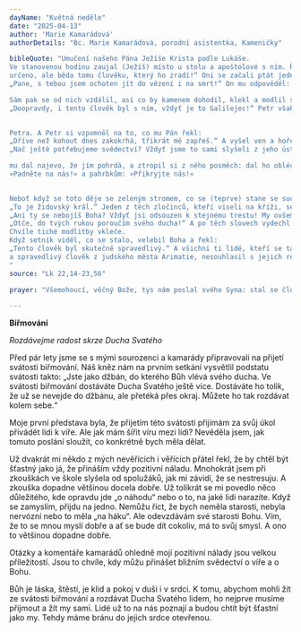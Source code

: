 ```yaml
---
dayName: "Květná neděle"
date: "2025-04-13"
author: 'Marie Kamarádová'
authorDetails: "Bc. Marie Kamarádová, porodní asistentka, Kameničky"

bibleQuote: "Umučení našeho Pána Ježíše Krista podle Lukáše.
Ve stanovenou hodinu zaujal (Ježíš) místo u stolu a apoštolové s ním. Řekl jim: „Toužebně jsem si přál jíst s vámi tohoto velikonočního beránka, dříve než budu trpět. Neboť vám říkám: Už ho nebudu jíst, dokud se nenaplní v Božím království.“ A vzal kalich, vzdal díky a řekl: „Vezměte ho a rozdělte mezi sebe. Neboť vám říkám: Od této chvíle už nikdy nebudu pít z plodu révy, dokud nepřijde Boží království.“ Potom vzal chléb, vzdal díky, lámal ho a dával jim se slovy: „To je mé tělo, které se za vás vydává. To konejte na mou památku!“ Stejně tak vzal i kalich, když bylo po večeři, a řekl: „Tento kalich je nová smlouva (zpečetěná) mou krví, která se za vás prolévá. Hle, u mě na stole je však ruka mého zrádce! Syn člověka sice jde svou cestou, jak je
určeno, ale běda tomu člověku, který ho zradí!“ Oni se začali ptát jeden druhého, který z nich že to je, kdo to hodlá udělat. Vznikl také mezi nimi spor, kdo z nich je asi největší. Řekl jim: „Králové vládnou svým národům, a kdo mají nad nimi moc, dávají si říkat »dobrodinci«. U vás však ať to tak není! Ale kdo je mezi vámi největší, ať je jako nejmenší, a kdo je představený, ať je jako ten, kdo druhým slouží. Vždyť kdo je větší: ten, kdo sedí u stolu, či ten, kdo obsluhuje? Přece ten, kdo sedí u stolu! Já však jsem mezi vámi jako ten, kdo slouží. Vy jste se mnou až do nynějška vytrvali v mých zkouškách. A já vám odkazuji královskou vládu, jako mně ji odkázal můj Otec, takže budete jíst a pít u mého stolu v mém království, sedět na trůně a soudit dvanáct izraelských kmenů. Šimone, Šimone, satan si vyžádal, aby vás směl protříbit jako pšenici; ale já jsem za tebe prosil, aby tvoje víra nezanikla. A ty potom, až se obrátíš, utvrzuj své bratry.“ Petr mu řekl:
„Pane, s tebou jsem ochoten jít do vězení i na smrt!“ On mu odpověděl: „Říkám ti, Petře: Ještě se ani kohout dnes neozve, a ty už třikrát zapřeš, že mě znáš.“ Dále jim řekl: „Když jsem vás poslal bez měšce, bez mošny, bez opánků, měli jste v něčem nedostatek?“ Odpověděli mu: „Ne, v ničem.“ Řekl jim: „Nyní však, kdo má měšec, ať si ho vezme a stejně tak mošnu; a kdo nemá, ať prodá svůj plášť a koupí si meč. Říkám vám totiž, že se na mně musí splnit, co je napsáno: »A byl počítán mezi zločince.« Neboť co je o mně řečeno, už se naplňuje!“ Řekli: „Pane, tady jsou dva meče.“ On jim odpověděl: „To stačí.“ Potom se podle svého zvyku odtamtud odebral na Olivovou horu a učedníci ho následovali. Když byl na místě, řekl jim: „Modlete se, abyste nepřišli do pokušení.“  

Sám pak se od nich vzdálil, asi co by kamenem dohodil, klekl a modlil se: „Otče, chceš-li, odejmi ode mě tento kalich, avšak ne má vůle ať se stane, ale tvá.“ Tu se mu zjevil anděl z nebe a posiloval ho. Ježíš upadl do smrtelné úzkosti a modlil se ještě usilovněji; jeho pot stékal na zem jako krůpěje krve. Potom vstal od modlitby, šel ke svým učedníkům a nalezl je, jak zármutkem usnuli. Řekl jim: „Proč spíte? Vstaňte a modlete se, abyste nepřišli do pokušení!“ Když ještě mluvil, objevil se houf lidí; jeden ze Dvanácti, jménem Jidáš, šel před nimi. Přiblížil se k Ježíšovi, aby ho políbil. Ježíš mu řekl: „Jidáši, políbením zrazuješ Syna člověka?“ Když ti, kdo byli s (Ježíšem), viděli, co se chystá, zeptali se: „Pane, máme zasáhnout mečem?“ A jeden z nich udeřil veleknězova služebníka a uťal mu pravé ucho. Ježíš však na to řekl: „Přestaňte! Dost!“ A dotkl se jeho ucha a uzdravil ho. Potom řekl Ježíš těm, kteří se na něho vypravili, velekněžím, chrámovým velitelům a starším: „Jako na zločince jste vytáhli s meči a kyji? Býval jsem den co den mezi vámi v chrámě, a ruce jste na mě nevztáhli. Tohle však je vaše hodina a vláda temnoty.“ Pak se ho zmocnili a odvedli. Přivedli ho do veleknězova domu. Petr šel zpovzdálí za nimi. Když rozdělali uprostřed dvora oheň a sesedli se kolem, sedl si Petr mezi ně. Jak seděl ve světle, uviděla ho jedna služka, pozorně se na něj podívala a řekla: „Také ten byl s ním!“ On však to zapřel: „Neznám ho, ženo.“ Za chvíli ho uviděl jiný a řekl: „Ty jsi také jeden z nich!“ Petr odpověděl: „Člověče, nejsem!“ Uplynula asi hodina a někdo jiný zase tvrdil:
„Doopravdy, i tento člověk byl s ním, vždyť je to Galilejec!“ Petr však řekl: „Člověče, nevím, o čem mluvíš.“ V tom okamžiku, když ještě mluvil, zakokrhal kohout. Tu se Pán obrátil a pohleděl na
 

Petra. A Petr si vzpomněl na to, co mu Pán řekl:
„Dříve než kohout dnes zakokrhá, třikrát mě zapřeš.“ A vyšel ven a hořce se rozplakal. Muži, kteří (Ježíše) hlídali, posmívali se mu a bili ho, zavázali mu oči a ptali se: „Když jsi prorok, pověz nám, kdo tě to udeřil.“ A rouhali se mu, jak mohli. Jakmile se rozednilo, sešel se sbor starších z lidu, velekněží a učitelé Zákona a dali ho předvést před svůj soud. Řekli: „Jsi-li Mesiáš, pověz nám to!“ Odpověděl jim: „I kdybych vám to řekl, neuvěříte, a kdybych se vás zeptal, nedáte mi odpověď. Ale od této chvíle bude Syn člověka sedět po pravici všemohoucího Boha.“ Všichni mu do toho vpadli: „Ty jsi tedy Boží Syn?“ Odpověděl jim: „Vy  (správně) říkáte, já jsem!“ Oni řekli:
„Nač ještě potřebujeme svědectví? Vždyť jsme to sami slyšeli z jeho úst!“ Celé jejich shromáždění povstalo a vedli ho k Pilátovi. Tam na něj začali žalovat: „Zjistili jsme, že tento člověk rozvrací náš národ, brání odvádět císaři daně a vydává se za krále Mesiáše.“ Pilát se ho zeptal: „Ty jsi židovský král?“ Odpověděl mu: „Ty (to) říkáš!“ Pilát pak prohlásil velekněžím a lidu: „Neshledávám na tomto člověku žádné provinění.“ Ale oni naléhali a říkali: „Pobuřuje lid svým učením po celém Judsku, počínaje Galileou až sem!“ Jakmile to Pilát uslyšel, zeptal se, zdali ten člověk je Galilejec; a když se dověděl, že je z Herodova území, poslal ho k Herodovi, který se také právě v těch dnech zdržoval v Jeruzalémě. Jakmile Herodes spatřil Ježíše, velmi se zaradoval. Už dávno si ho totiž přál uvidět, protože o něm slýchal a doufal, že uvidí, jak udělá nějaký zázrak. Kladl mu tedy mnoho otázek, ale on mu vůbec neodpovídal. Velekněží a učitelé Zákona stáli při tom a urputně na něho žalovali. Tu Herodes i se svými vojáky 

mu dal najevo, že jím pohrdá, a ztropil si z něho posměch: dal ho obléci do bílých šatů a poslal ho nazpět k Pilátovi. V ten den se Herodes a Pilát spřátelili; předtím totiž spolu žili v nepřátelství. Pilát svolal velekněze, členy velerady i lid a řekl jim: „Přivedli jste mi tohoto člověka, že prý pobuřuje lid. Já jsem ho vyslechl ve vaší přítomnosti, ale neshledal jsem, že by se tento člověk provinil něčím z toho, co na něj žalujete. Ale ani Herodes ne, vždyť ho poslal nazpět k nám. Prostě nespáchal nic, co by zasluhovalo smrt. Dám ho tedy potrestat a pak ho propustím.“ Ale oni se všichni dali do křiku: „Pryč s ním! Propusť nám Barabáše!“ Ten byl uvržen do žaláře pro nějakou vzpouru vzniklou v městě a pro vraždu. Pilát začal znovu na ně naléhat, protože chtěl Ježíše propustit. Ale oni odpověděli křikem: „Ukřižuj ho, ukřižuj!“ Potřetí jim řekl: „Ale co špatného udělal? Neshledal jsem na něm nic, co by zasluhovalo smrt. Dám ho tedy potrestat a pak ho propustím.“ Oni však doráželi s velkým křikem a žádali, aby byl ukřižován, a jejich křik se stále stupňoval. Pilát se proto rozhodl povolit jejich žádosti: propustil toho, který byl uvržen do žaláře pro vzpouru a vraždu a kterého si vyžádali, a Ježíše vydal, aby se jim stalo po vůli. Když ho odváděli, zadrželi jistého Šimona z Kyrény, který právě přicházel z pole, a vložili na něj kříž, aby ho nesl za Ježíšem. Za ním šel velký zástup lidu, i ženy, které nad ním naříkaly a plakaly. Ježíš se k nim obrátil a řekl: „Jeruzalémské dcery, neplačte nade mnou! Spíše nad sebou plačte a nad svými dětmi; přijdou totiž dny, kdy se bude říkat: »Blahoslavené neplodné, životy, které nerodily, a prsy, které nekojily!« Tehdy lidé začnou říkat horám:
»Padněte na nás!« a pahrbkům: »Přikryjte nás!«
 

Neboť když se toto děje se zeleným stromem, co se (teprve) stane se suchým!“ Spolu s ním byli vedeni na popravu také dva zločinci. Když došli na místo, které se nazývá Lebka, ukřižovali jeho i ty zločince, jednoho po pravici a druhého po levici. Ježíš řekl: „Otče, odpusť jim, vždyť nevědí, co činí.“ Jeho šaty si rozdělili losem. Lid stál a díval se. Členové velerady se mu vysmívali: „Jiným pomohl, ať pomůže sám sobě, je-li Mesiáš, Boží Vyvolený!“ Posmívali se mu i vojáci, přistupovali, podávali mu ocet a říkali: „Když jsi židovský král, zachraň sám sebe!“ Nad ním byl totiž nápis:
„To je židovský král.“ Jeden z těch zločinců, kteří viseli na kříži, se mu rouhal. „Copak ty nejsi Mesiáš? Zachraň sebe i nás!“ Druhý ho však okřikl:
„Ani ty se nebojíš Boha? Vždyť jsi odsouzen k stejnému trestu! My ovšem spravedlivě: dostáváme přece jen, jak si zasloužíme za to, co jsme spáchali, ale on neudělal nic zlého.“ A dodal: „Ježíši, pamatuj na mě, až přijdeš do svého království.“ Odpověděl mu: „Amen, pravím ti: Dnes budeš se mnou v ráji.“ Bylo už asi dvanáct hodin. Tu nastala tma po celém kraji až do tří odpoledne, protože se zatmělo slunce. Chrámová opona se vpůli roztrhla. Ježíš zvolal mocným hlasem:
„Otče, do tvých rukou poroučím svého ducha!“ A po těch slovech vydechl naposled.
Chvíle tiché modlitby vkleče.
Když setník viděl, co se stalo, velebil Boha a řekl:
„Tento člověk byl skutečně spravedlivý.“ A všichni ti lidé, kteří se tam shromáždili k této podívané, když viděli, co se stalo, bili se v prsa a vraceli se (domů). Jeho známí všichni zůstali stát opodál, i ženy, které ho provázely z Galileje a dívaly se na to. Jeden člen velerady jménem Josef, ušlechtilý 
a spravedlivý člověk z judského města Arimatie, nesouhlasil s jejich rozhodnutím a jednáním. On (také) očekával Boží království. Zašel k Pilátovi a vyžádal si Ježíšovo tělo. Pak ho sňal, zavinul do lněného plátna a položil do hrobky vytesané ve skále, kde nebyl ještě nikdo pochován. Bylo to v den příprav, právě nastávala sobota. Přitom ho doprovázely ženy, které přišly (s Ježíšem) z Galileje. Podívaly se na hrobku i na to, jak bylo jeho tělo pochováno. Potom odešly domů a připravily si vonné věci a masti. V sobotu však zachovaly (sváteční) klid podle přikázání.
"
source: "Lk 22,14-23,56"

prayer: "Všemohoucí, věčný Bože, tys nám poslal svého Syna: stal se člověkem, ponížil se a byl poslušný až k smrti kříže; dej, ať také my za všech okolností konáme tvou vůli, abychom tvého Syna následovali a měli účast na jeho vzkříšení. Neboť on s tebou v jednotě Ducha Svatého žije a kraluje po všechny věky věků. Amen."

---
```


**Biřmování**

*Rozdávejme radost skrze Ducha Svatého*

Před pár lety jsme se s mými sourozenci a kamarády připravovali na přijetí svátosti biřmování. Náš kněz nám na prvním setkání vysvětlil podstatu svátosti takto: „Jste jako džbán, do kterého Bůh vlévá svého ducha. Ve svátosti biřmování dostáváte Ducha Svatého ještě více. Dostáváte ho tolik, že už se nevejde do džbánu, ale přetéká přes okraj. Můžete ho tak rozdávat kolem sebe.“

Moje první představa byla, že přijetím této svátosti přijímám za svůj úkol přivádět lidi k víře. Ale jak mám šířit víru mezi lidi? Nevěděla jsem, jak tomuto poslání sloužit, co konkrétně bych měla dělat.

Už dvakrát mi někdo z mých nevěřících i věřících přátel řekl, že by chtěl být šťastný jako já, že přináším vždy pozitivní náladu. Mnohokrát jsem při zkouškách ve škole slyšela od spolužáků, jak mi závidí, že se nestresuju. A zkouška dopadne většinou docela dobře. Už tolikrát se mi povedlo něco důležitého, kde opravdu jde „o náhodu“ nebo o to, na jaké lidi narazíte.
Když se zamyslím, přijdu na jedno. Nemůžu říct, že bych neměla starosti, nebyla nervózní nebo to měla „na háku“. Ale odevzdávám své starosti Bohu. Vím, že to se mnou myslí dobře a ať se bude dít cokoliv, má to svůj smysl. A ono to většinou dopadne dobře.

Otázky a komentáře kamarádů ohledně mojí pozitivní nálady jsou velkou příležitostí. Jsou to chvíle, kdy můžu přinášet bližním svědectví o víře a o Bohu.

Bůh je láska, štěstí, je klid a pokoj v duši i v srdci. K tomu, abychom mohli žít ze svátosti biřmování a rozdávat Ducha Svatého lidem, ho nejprve musíme přijmout a žít my sami. Lidé už to na nás poznají a budou chtít být šťastní jako my. Tehdy máme bránu do jejich srdce otevřenou.

